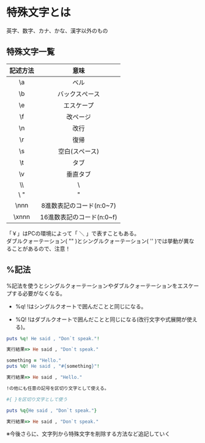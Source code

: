 # 特殊文字とは
英字、数字、カナ、かな、漢字以外のもの

## 特殊文字一覧

|  記述方法  | <div style="text-align:center;"> 意味</div>|
| ----------|:-----:|
|<div style="text-align:center;">\a</div>         |ベル    |
|<div style="text-align:center;">\b</div>         |バックスぺース|
|<div style="text-align:center;">\e</div>|エスケープ|
|<div style="text-align:center;">\f</div>|改ページ|
|<div style="text-align:center;">\n</div>|改行
|<div style="text-align:center;">\r</div>|復帰
|<div style="text-align:center;">\s</div>|空白(スペース)
|<div style="text-align:center;">\t</div>|タブ
|<div style="text-align:center;">\v</div>|垂直タブ
|<div style="text-align:center;">\\\ </div>|\
|<div style="text-align:center;">\ "</div>|"
|<div style="text-align:center;">\nnn</div>|8進数表記のコード(n:0~7)
|<div style="text-align:center;">\xnnn</div>|16進数表記のコード(n:0~f)


「￥」はPCの環境によって「 ＼ 」で表すこともある。  
ダブルクォーテーション( "" )とシングルクォーテーション( '' )では挙動が異なることがあるので、注意！


## %記法　　
%記法を使うとシングルクォーテーションやダブルクォーテーションをエスケープする必要がなくなる。  

- %q! !はシングルクオートで囲んだことと同じになる。

- %Q! !はダブルクオートで囲んだことと同じになる(改行文字や式展開が使える)。  

```rb  
puts %q! He said , "Don`t speak."!  

実行結果=> He said , "Don`t speak."  

something = "Hello."  
puts %Q! He said , "#{something}"!  

実行結果=> He said , "Hello."  

!の他にも任意の記号を区切り文字として使える。  

#{ }を区切り文字として使う

puts %q{He said , "Don`t speak."}  

実行結果=> He said , "Don`t speak."  
```   
※今後さらに、文字列から特殊文字を削除する方法など追記していく
